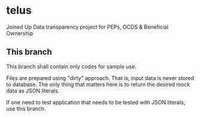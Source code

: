 # telus
Joined Up Data transparency project for PEPs, OCDS &amp; Beneficial Ownership

## This branch

This branch shall contain only codes for sample use.

Files are prepared using "dirty" approach. That is, input
data is never stored to database. The only thing that
matters here is to return the desired mock data as
JSON literals.

If one need to test application that needs to be tested
with JSON literals, use this branch.
